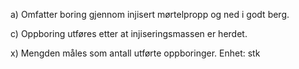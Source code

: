a) Omfatter boring gjennom injisert mørtelpropp og ned i godt berg.

c) Oppboring utføres etter at injiseringsmassen er herdet.

x) Mengden måles som antall utførte oppboringer. Enhet: stk

